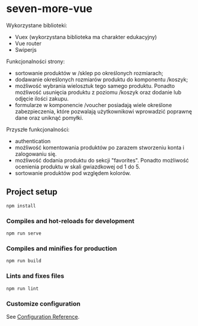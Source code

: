 # seven-more-vue

Wykorzystane biblioteki:
- Vuex (wykorzystana biblioteka ma charakter edukacyjny)
- Vue router
- Swiperjs

Funkcjonalności strony:
- sortowanie produktów w /sklep po określonych rozmiarach;
- dodawanie określonych rozmiarów produktu do komponentu /koszyk;
- możliwość wybrania wielosztuk tego samego produktu. Ponadto możliwość usunięcia produktu z poziomu /koszyk oraz dodanie lub odjęcie ilości zakupu.
- formularze w komponencie /voucher posiadają wiele określone zabezpieczenia, które pozwalają użytkownikowi wprowadzić poprawnę dane oraz uniknąć pomyłki.

Przyszłe funkcjonalności:
- authentication
- możliwość komentowania produktów po zarazem stworzeniu konta i zalogowaniu się.
- możliwość dodania produktu do sekcji "favorites". Ponadto możliwość ocenienia produktu w skali gwiazdkowej od 1 do 5.
- sortowanie produktów pod względem kolorów.

## Project setup
```
npm install
```

### Compiles and hot-reloads for development
```
npm run serve
```

### Compiles and minifies for production
```
npm run build
```

### Lints and fixes files
```
npm run lint
```

### Customize configuration
See [Configuration Reference](https://cli.vuejs.org/config/).
